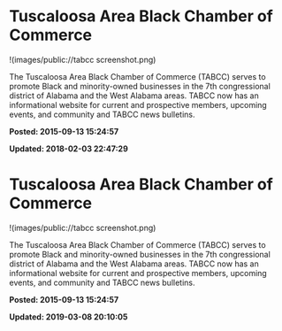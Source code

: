 # Tuscaloosa Area Black Chamber of Commerce

!(images/public://tabcc screenshot.png)

The Tuscaloosa Area Black Chamber of Commerce (TABCC) serves to promote Black and minority-owned businesses in the 7th congressional district of Alabama and the West Alabama areas. TABCC now has an informational website for current and prospective members, upcoming events, and community and TABCC news bulletins.

**Posted: 2015-09-13 15:24:57** 

**Updated: 2018-02-03 22:47:29** 


# Tuscaloosa Area Black Chamber of Commerce

!(images/public://tabcc screenshot.png)

The Tuscaloosa Area Black Chamber of Commerce (TABCC) serves to promote Black and minority-owned businesses in the 7th congressional district of Alabama and the West Alabama areas. TABCC now has an informational website for current and prospective members, upcoming events, and community and TABCC news bulletins.


**Posted: 2015-09-13 15:24:57** 

**Updated: 2019-03-08 20:10:05** 


